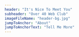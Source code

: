```yaml
---
header: "It's Nice To Meet You"
subheader: "Over 40 Web Club"
imageFileName: "header-bg.jpg"
jumpToAnchor: "About"
jumpToAnchorText: "Tell Me More"
---
```


